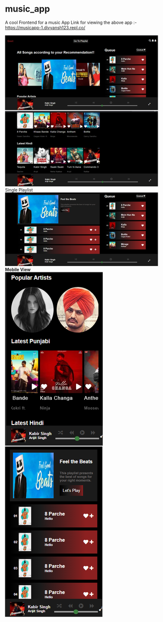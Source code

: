 # music_app
A cool Frontend for a music App
Link for viewing the above app :-https://musicapp-1.divyansh123.repl.co/
<br>
<br>
![Image description](https://github.com/divyanshGupta003/music_app/blob/master/images/(50).png)
![Image description](https://github.com/divyanshGupta003/music_app/blob/master/images/(47).png)
<br>
Single Playlist<br>
![Image description](https://github.com/divyanshGupta003/music_app/blob/master/images/(48).png)
<br>
<strong>Mobile View</strong><br>
![Image description](https://github.com/divyanshGupta003/music_app/blob/master/images/(49).png)<t><t><t><t><t>
![Image description](https://github.com/divyanshGupta003/music_app/blob/master/images/(51).png)

